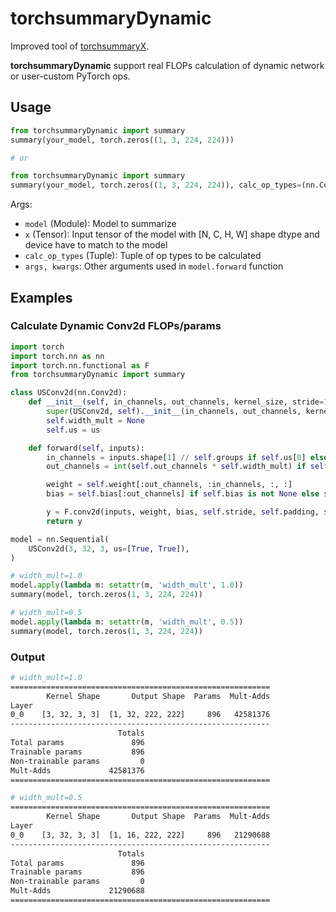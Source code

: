 # torchsummaryDynamic

Improved tool of [torchsummaryX](https://github.com/nmhkahn/torchsummaryX).

**torchsummaryDynamic** support real FLOPs calculation of dynamic network or user-custom PyTorch ops.

## Usage

```python
from torchsummaryDynamic import summary
summary(your_model, torch.zeros((1, 3, 224, 224)))

# or

from torchsummaryDynamic import summary
summary(your_model, torch.zeros((1, 3, 224, 224)), calc_op_types=(nn.Conv2d, nn.Linear))
```
Args:
- `model` (Module): Model to summarize
- `x` (Tensor): Input tensor of the model with [N, C, H, W] shape dtype and device have to match to the model
- `calc_op_types` (Tuple): Tuple of op types to be calculated
- `args, kwargs`: Other arguments used in `model.forward` function

## Examples

### Calculate Dynamic Conv2d FLOPs/params

```python
import torch
import torch.nn as nn
import torch.nn.functional as F
from torchsummaryDynamic import summary

class USConv2d(nn.Conv2d):
    def __init__(self, in_channels, out_channels, kernel_size, stride=1, padding=0, dilation=1, groups=1, bias=True, us=[False, False]):
        super(USConv2d, self).__init__(in_channels, out_channels, kernel_size, stride=stride, padding=padding, dilation=dilation, groups=groups, bias=bias)
        self.width_mult = None
        self.us = us

    def forward(self, inputs):
        in_channels = inputs.shape[1] // self.groups if self.us[0] else self.in_channels // self.groups
        out_channels = int(self.out_channels * self.width_mult) if self.us[1] else self.out_channels

        weight = self.weight[:out_channels, :in_channels, :, :]
        bias = self.bias[:out_channels] if self.bias is not None else self.bias

        y = F.conv2d(inputs, weight, bias, self.stride, self.padding, self.dilation, self.groups)
        return y

model = nn.Sequential(
    USConv2d(3, 32, 3, us=[True, True]),
)

# width_mult=1.0
model.apply(lambda m: setattr(m, 'width_mult', 1.0))
summary(model, torch.zeros(1, 3, 224, 224))

# width_mult=0.5
model.apply(lambda m: setattr(m, 'width_mult', 0.5))
summary(model, torch.zeros(1, 3, 224, 224))
```

### Output

```bash
# width_mult=1.0
==========================================================
        Kernel Shape       Output Shape  Params  Mult-Adds
Layer                                                     
0_0    [3, 32, 3, 3]  [1, 32, 222, 222]     896   42581376
----------------------------------------------------------
                        Totals
Total params               896
Trainable params           896
Non-trainable params         0
Mult-Adds             42581376
==========================================================

# width_mult=0.5
==========================================================
        Kernel Shape       Output Shape  Params  Mult-Adds
Layer                                                     
0_0    [3, 32, 3, 3]  [1, 16, 222, 222]     896   21290688
----------------------------------------------------------
                        Totals
Total params               896
Trainable params           896
Non-trainable params         0
Mult-Adds             21290688
==========================================================
```
